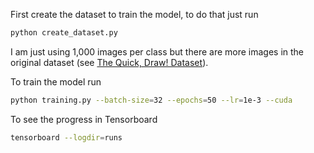 First create the dataset to train the model, to do that just run 

```bash
python create_dataset.py
```

I am just using 1,000 images per class but there are more images in the original dataset (see
[The Quick, Draw! Dataset](https://github.com/googlecreativelab/quickdraw-dataset)). 

To train the model run

```bash
python training.py --batch-size=32 --epochs=50 --lr=1e-3 --cuda
```

To see the progress in Tensorboard

```bash
tensorboard --logdir=runs
```